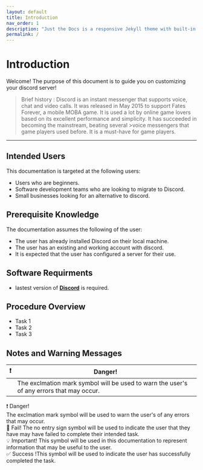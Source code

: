 ```yaml
---
layout: default
title: Introduction
nav_order: 1
description: "Just the Docs is a responsive Jekyll theme with built-in search that is easily customizable and hosted on GitHub Pages."
permalink: /
---
```


# Introduction
Welcome! The purpose of this document is to guide you on customizing your discord server!
>Brief history : 
>Discord is an instant messenger that supports voice, chat and video calls. It was released in May 2015 to support Fates Forever, a mobile MOBA game.
>It is used a lot by online game lovers based on its excellent performance and simplicity. It has succeeded in becoming the mainstream, beating several >voice messengers that game players used before. It is a must-have for game players.

---

## Intended Users
This documentation is targeted at the following users:
* Users who are beginners.
* Software development teams who are looking to migrate to Discord.
* Small businesses looking for an alternative to discord.


## Prerequisite Knowledge
The documentation assumes the following of the user:
* The user has already installed Discord on their local machine.
* The user has an existing and working account with discord.
* It is expected that the user has configured a server for their use.


## Software Requirments
* lastest version of [**Discord**](https://discord.com/download) is required.

## Procedure Overview
* Task 1
* Task 2
* Task 3 

## Notes and Warning Messages

| :heavy_exclamation_mark:  | Danger! |
| ------------- | ------------- |
|   | The exclmation mark symbol will be used to warn the user's of any errors that may occur.  |

:heavy_exclamation_mark: Danger!<br /> 
The exclmation mark symbol will be used to warn the user's of any errors that may occur. <br /> 
:no_entry_sign: Fail! The no entry sign symbol will be used to indicate the user that they have may have failed to complete their intended task. <br /> 
:bulb:   Important! This symbol will be used in this documentation to represent information that may be useful to the user.<br /> 
:white_check_mark: Success !This symbol will be used to indicate the user has successfully completed the task.<br /> 
